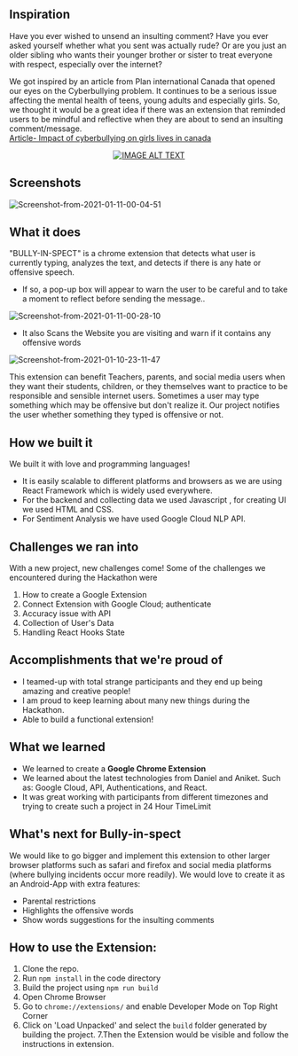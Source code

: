 ## Inspiration
Have you ever wished to unsend an insulting comment? Have you ever asked yourself whether what you sent was actually rude? Or are you just an older sibling who wants their younger brother or sister to treat everyone with respect, especially over the internet? <br>

We got inspired by an article  from Plan international Canada that opened our eyes on the Cyberbullying problem. It continues to be a serious issue affecting the mental health of teens, young adults and especially girls. So, we thought it would be a great idea if there was an extension that reminded users to be mindful and reflective when they are about to send an insulting comment/message. <br>
 [Article- Impact of cyberbullying on girls lives in canada](https://stories.plancanada.ca/data-reveals-impact-of-cyberbullying-on-girls-lives-in-canada/)


<div align="center">
  <a href="https://www.youtube.com/watch?v=jsrcYxKiuBA"><img src="https://img.youtube.com/vi/jsrcYxKiuBA/0.jpg" alt="IMAGE ALT TEXT"></a>
</div>

## Screenshots



<img src="https://i.ibb.co/t4VqXp0/Screenshot-from-2021-01-11-00-04-51.png" alt="Screenshot-from-2021-01-11-00-04-51" border="0">



## What it does

"BULLY-IN-SPECT" is a chrome extension that detects what user is currently typing, analyzes the text, and detects if there is any hate or offensive speech.

* If so, a pop-up box will appear to warn the user to be careful and to take a moment to reflect before sending the message..

<img src="https://i.ibb.co/SvqYrmR/Screenshot-from-2021-01-11-00-28-10.png" alt="Screenshot-from-2021-01-11-00-28-10" border="0">


* It also Scans the Website you are visiting and warn if it contains any offensive words

<img src="https://i.ibb.co/rbH4hBm/Screenshot-from-2021-01-10-23-11-47.png" alt="Screenshot-from-2021-01-10-23-11-47" border="0">

This extension can benefit Teachers, parents, and social media users when they want their students, children, or they themselves want to practice to be responsible and sensible internet users.
Sometimes a user may type something which may be offensive but don't realize it. Our project notifies the user whether something they typed is offensive or not.

## How we built it
We built it with love and programming languages!
* It is easily scalable to different platforms and browsers as we are using React Framework which is widely used everywhere. 
* For the backend and collecting data we used Javascript , for creating UI we used HTML and CSS. 
* For Sentiment Analysis we have used Google Cloud NLP API.


## Challenges we ran into

With a new project, new challenges come!
Some of the challenges we encountered during the Hackathon were
1. How to create a Google Extension
2. Connect Extension with Google Cloud; authenticate
3. Accuracy issue with API
4. Collection of User's Data
5. Handling React Hooks State

## Accomplishments that we're proud of

- I teamed-up with total strange participants and they end up being amazing and creative people!
- I am proud to keep learning about many new things during the Hackathon.
- Able to build a functional extension!


## What we learned

- We learned to create a **Google Chrome Extension**
- We learned about the latest technologies from Daniel and Aniket. Such as: Google Cloud, API, Authentications, and React.
- It was great working with participants from different timezones and trying to create such a project in 24 Hour TimeLimit

## What's next for Bully-in-spect

We would like to go bigger and implement this extension to other larger browser platforms such as safari and firefox and social media platforms (where bullying incidents occur more readily). We would love to create it as an Android-App with extra features:

- Parental restrictions
- Highlights the offensive words
- Show words suggestions for the insulting comments

## How to use the Extension:
1. Clone the repo.
2. Run `npm install` in the code directory
3. Build the project using `npm run build`
4. Open Chrome Browser
5. Go to `chrome://extensions/` and enable Developer Mode on Top Right Corner
6. Click on 'Load Unpacked' and select the `build` folder generated by building the project.
7.Then the Extension would be visible and follow the instructions in extension.




